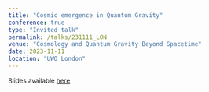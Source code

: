 ```yaml
---
title: "Cosmic emergence in Quantum Gravity"
conference: true
type: "Invited talk"
permalink: /talks/231111_LON
venue: "Cosmology and Quantum Gravity Beyond Spacetime"
date: 2023-11-11
location: "UWO London"
---
```


<span style="font-size: small">Slides available [here](http://marchetti-luca.github.io/files/231111_LON_slides.pdf).</span>
